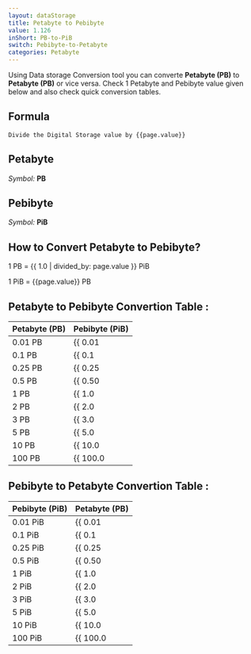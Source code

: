 ```yaml
---
layout: dataStorage
title: Petabyte to Pebibyte
value: 1.126
inShort: PB-to-PiB
switch: Pebibyte-to-Petabyte
categories: Petabyte
---
```


Using Data storage Conversion tool you can converte **Petabyte (PB)** to **Petabyte (PB)** or vice versa. Check 1 Petabyte and Pebibyte value given below and also check quick conversion tables.

## Formula
`Divide the Digital Storage value by {{page.value}}`

## Petabyte
*Symbol:* **PB**

## Pebibyte
*Symbol:* **PiB**

## How to Convert Petabyte to Pebibyte?

1 PB = {{ 1.0 | divided_by: page.value }} PiB

1 PiB = {{page.value}} PB


## Petabyte to Pebibyte Convertion Table :

| Petabyte (PB) | Pebibyte (PiB) |
| ---- | ---- |
| 0.01 PB | {{ 0.01 | divided_by: page.value }} PiB |
| 0.1 PB | {{ 0.1 | divided_by: page.value }} PiB |
| 0.25 PB | {{ 0.25 | divided_by: page.value }} PiB |
| 0.5 PB | {{ 0.50 | divided_by: page.value }} PiB |
| 1 PB | {{ 1.0 | divided_by: page.value }} PiB |
| 2 PB | {{ 2.0 | divided_by: page.value }} PiB |
| 3 PB | {{ 3.0 | divided_by: page.value }} PiB |
| 5 PB | {{ 5.0 | divided_by: page.value }} PiB |
| 10 PB | {{ 10.0 | divided_by: page.value }} PiB |
| 100 PB | {{ 100.0 | divided_by: page.value }} PiB |

## Pebibyte to Petabyte Convertion Table :

| Pebibyte (PiB) | Petabyte (PB) |
| ---- | ---- |
| 0.01 PiB | {{ 0.01 | times: page.value }} PB |
| 0.1 PiB | {{ 0.1 | times: page.value }} PB |
| 0.25 PiB | {{ 0.25 | times: page.value }} PB |
| 0.5 PiB | {{ 0.50 | times: page.value }} PB |
| 1 PiB | {{ 1.0 | times: page.value }} PB |
| 2 PiB | {{ 2.0 | times: page.value }} PB |
| 3 PiB | {{ 3.0 | times: page.value }} PB |
| 5 PiB | {{ 5.0 | times: page.value }} PB |
| 10 PiB | {{ 10.0 | times: page.value }} PB |
| 100 PiB | {{ 100.0 | times: page.value }} PB |


<script>
document.getElementById('selectInput')[20].selected = true
document.getElementById('selectOutput')[21].selected = true
</script>
